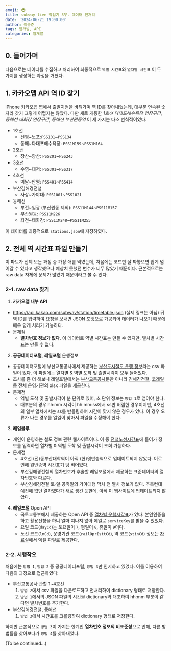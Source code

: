 ```yaml
---
emoji: 🚇
title: subway-live 작업기 3부. 데이터 전처리
date: '2024-06-21 19:00:00'
author: 이승준
tags: 웹개발, API
categories: 웹개발
---
```


## 0. 들어가며
다음으로는 데이터를 수집하고 처리하여 최종적으로 `역별 시간표`와 `열차별 시간표` 이 두 가지를 생성하는 과정을 거쳤다.

## 1. 카카오맵 API 역 ID 찾기
iPhone 카카오맵 앱에서 출발지점을 바꿔가며 역 ID를 찾아내었는데, 대부분 연속된 숫자라 찾기 그렇게 어렵지는 않았다. 다만 새로 개통한 *1호선 다대포해수욕장 연장구간*, *동해선 태화강 연장구간*, *동해선 부산원동역* 이 세 가지는 다소 변칙적이었다.

* 1호선
  * 신평~노포:`PSS101`~`PSS134`
  * 동매~다대포해수욕장: `PSS1M159`~`PSS1M164`
* 2호선
  * 장산~양산: `PSS201`~`PSS243`
* 3호선
  * 수영~대저: `PSS301`~`PSS317`
* 4호선
  * 미남~안평: `PSS401`~`PSS414`
* 부산김해경전철
  * 사상~가야대: `PSS1001`~`PSS1021`
* 동해선
  * 부전~일광 (부산원동 제외): `PSS11M144`~`PSS11M157`
  * 부산원동: `PSS11M226`
  * 좌천~태화강: `PSS11M248`~`PSS11M255`

이 데이터를 최종적으로 `stations.json`에 저장하였다.

## 2. 전체 역 시간표 파일 만들기
이 파트가 전체 모든 과정 중 가장 애를 먹였는데, 처음에는 코드만 잘 짜놓으면 쉽게 넘어갈 수 있다고 생각했으나 예상치 못했던 변수가 너무 많았기 때문이다. 근본적으로는 raw data 자체에 문제가 많았기 때문이라고 볼 수 있다.

### 2-1. raw data 찾기
1. **카카오맵 내부 API**
* https://api.kakao.com/subway/station/timetable.json (실제 링크는 아님) 뒤 역 ID를 입력하여 요청을 보내면 JSON 포맷으로 가공되어 데이터가 나오기 때문에 매우 쉽게 처리가 가능하다.
* 문제점
  * **열차번호 정보가 없다**. 이 데이터로 역별 시간표는 만들 수 있지만, 열차별 시간표는 만들 수 없다.

2. **공공데이터포털**, **레일포털** 운행정보
* 공공데이터포털에 부산교통공사에서 제공하는 [부산도시철도 운행 정보](https://www.data.go.kr/data/15082980/fileData.do)라는 csv 파일이 있다. 이 파일에는 열차별 & 역별 도착 및 출발시각이 모두 들어있다.
* 조사를 좀 더 해보니 레일포털에서는 [부산교통공사](https://data.kric.go.kr/rips/M_01_01/detail.do?id=11)뿐만 아니라 [김해경전철](https://data.kric.go.kr/rips/M_01_01/detail.do?id=12), [코레일](https://data.kric.go.kr/rips/M_01_01/detail.do?id=6) 등 전체 운영기관의 xlsx 파일을 제공한다.
* 문제점
  * 역별 도착 및 출발시각이 분 단위로 있어, 초 단위 정보는 `방법 1`로 얻어야 한다.
  * 대부분의 경우 hh:mm 시각이 hh:mm:ss에서 ss만 버림한 경우이지만, 4호선의 일부 열차에서는 ss를 반올림하여 시간이 맞지 않은 경우가 있다. 이 경우 오류가 나는 경우를 일일이 찾아서 파일을 수정해야 한다.

3. **레일블루**
* 개인이 운영하는 철도 정보 관련 웹사이트이다. 이 중 [전철노선시간표](https://rail.blue/railroad/logis/timetable_schedule_sel.aspx)에 들어가 정보를 입력하면 열차별 & 역별 도착 및 출발시각이 조회 가능하다.
* 문제점
  * 4호선 (전)동부산대학역이 아직 (현)윗반송역으로 업데이트되지 않았다. 이로 인해 윗반송역 시간표기 텅 비어있다.
  * 부산김해경전철의 열차번호가 후술할 레일포털에서 제공하는 표준데이터의 열차번호와 다르다.
  * 부산김해경전철 토⋅일⋅공휴일의 가야대행 막차 전 열차 정보가 없다. 추측컨대 예전에 없던 열차였다가 새로 생긴 듯한데, 아직 이 웹사이트에 업데이트되지 않았다.

4. **레일포털** Open API
    * 국토교통부에서 제공하는 Open API 중 [열차별 운행시각표](https://data.kric.go.kr/rips/M_01_02/detail.do?id=162&service=trainUseInfo&operation=subwayTimetable)가 있다. 본인인증을 하고 활용신청을 하니 얼마 지나지 않아 메일로 `serviceKey`를 받을 수 있었다.
    * 요일 코드(`dayCd`)는 토요일이 `7`, 평일이 `8`, 휴일이 `9`이다. 
    * 노선 코드(`lnCd`), 운영기관 코드(`railOprIsttCd`), 역 코드(`stinCd`) 정보는 [자료실](https://data.kric.go.kr/rips/M_04_02/detail.do?id=12)에서 엑셀 파일로 제공한다.

### 2-2. 시행착오
처음에는 `방법 1`, `방법 2` 중 공공데이터포털, `방법 3`만 인지하고 있었다. 이를 이용하여 다음의 과정으로 접근하였다:
* 부산교통공사 관할 1~4호선
  1. `방법 2`에서 csv 파일을 다운로드하고 전처리하여 dictionary 형태로 저장한다.
  2. `방법 1`에서의 JSON 파일의 시간을 dictionary와 대조하여 hh:mm 부분이 같다면 열차번호를 추가한다. 
* 부산김해경전철, 동해선
  1. `방법 3`에서 시간표를 크롤링하여 dictionary 형태로 저장한다.

하지만 근본적으로 `방법 3`이 가지는 한계인 **열차번호 정보의 비표준성**으로 인해, 다른 방법들을 찾아보다가 `방법 4`를 찾아내었다.

(To be continued...)


```toc
```